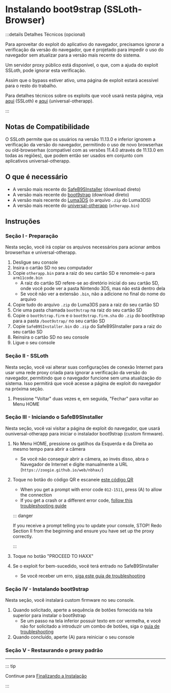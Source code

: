 # Instalando boot9strap (SSLoth-Browser)

:::details Detalhes Técnicos (opcional)

Para aproveitar do exploit do aplicativo do navegador, precisamos ignorar a verificação da versão do navegador, que é projetado para impedir o uso do navegador sem atualizar para a versão mais recente do sistema.

Um servidor proxy público está disponível, o que, com a ajuda do exploit SSLoth, pode ignorar esta verificação.

Assim que o bypass estiver ativo, uma página de exploit estará acessível para o resto do trabalho.

Para detalhes técnicos sobre os exploits que você usará nesta página, veja [aqui](https://github.com/MrNbaYoh/3ds-ssloth) (SSLoth) e [aqui](https://github.com/TuxSH/universal-otherapp) (universal-otherapp).

:::

## Notas de Compatibilidade

O SSLoth permite que os usuários na versão 11.13.0 e inferior ignorem a verificação da versão do navegador, permitindo o uso de novo browserhax ou old-browserhax (compatível com as versões 11.4.0 através de 11.13.0 em todas as regiões), que podem então ser usados em conjunto com aplicativos universal-otherapp.

## O que é necessário

- A versão mais recente do [SafeB9SInstaller](https://github.com/d0k3/SafeB9SInstaller/releases/download/v0.0.7/SafeB9SInstaller-20170605-122940.zip) (download direto)
- A versão mais recente do [boot9strap](https://github.com/SciresM/boot9strap/releases/download/1.4/boot9strap-1.4.zip) (download direto)
- A versão mais recente do [Luma3DS](https://github.com/LumaTeam/Luma3DS/releases/latest) (o arquivo `.zip` do Luma3DS)
- A versão mais recente do [universal-otherapp](https://github.com/TuxSH/universal-otherapp/releases/latest) (`otherapp.bin`)

## Instruções

### Seção I - Preparação

Nesta seção, você irá copiar os arquivos necessários para acionar ambos browserhax e universal-otherapp.

1. Desligue seu console
2. Insira o cartão SD no seu computador
3. Copie `otherapp.bin` para a raiz do seu cartão SD e renomeie-o para `arm11code.bin`
    - A raiz do cartão SD refere-se ao diretório inicial do seu cartão SD, onde você pode ver a pasta Nintendo 3DS, mas não está dentro dela
    - Se você não ver a extensão `.bin`, não a adicione no final do nome do arquivo
4. Copie tudo do arquivo `.zip` do Luma3DS para a raiz do seu cartão SD
5. Crie uma pasta chamada `boot9strap` na raiz do seu cartão SD
6. Copie o `boot9strap.firm` e o `boot9strap.firm.sha` do `.zip` do boot9strap para a pasta `/boot9strap/` no seu cartão SD
7. Copie `SafeB9SInstaller.bin` do `.zip` do SafeB9SInstaller para a raiz do seu cartão SD
8. Reinsira o cartão SD no seu console
9. Ligue o seu console

### Seção II - SSLoth

Nesta seção, você vai alterar suas configurações de conexão Internet para usar uma rede proxy criada para ignorar a verificação da versão do navegador, permitindo que o navegador funcione sem uma atualização do sistema. Isso permitirá que você acesse a página de exploit do navegador na próxima seção.

<!--@include: ./_include/addproxy.md -->

1. Pressione "Voltar" duas vezes e, em seguida, "Fechar" para voltar ao Menu HOME

### Seção III - Iniciando o SafeB9SInstaller

Nesta seção, você vai visitar a página de exploit do navegador, que usará ouniversal-otherapp para iniciar o instalador boot9strap (custom firmware).

1. No Menu HOME, pressione os gatilhos da Esquerda e da Direita ao mesmo tempo para abrir a câmera
    - Se você não conseguir abrir a câmera, ao invés disso, abra o Navegador de Internet e digite manualmente a URL (`https://zoogie.github.io/web/nbhax/`)

2. Toque no botão do código QR e escaneie [este código QR](http://api.qrserver.com/v1/create-qr-code/?color=000000&bgcolor=FFFFFF&data=https%3A%2F%2Fzoogie.github.io%2Fweb%2Fnbhax&qzone=1&margin=0&size=400x400&ecc=L)

    - When you get a prompt with error code `012-1511`, press (A) to allow the connection
    - If you get a crash or a different error code, [follow this troubleshooting guide](troubleshooting-ssloth-browser)

    ::: danger

    If you receive a prompt telling you to update your console, STOP! Redo Section II from the beginning and ensure you have set up the proxy correctly.

    :::

3. Toque no botão "PROCEED TO HAXX"

4. Se o exploit for bem-sucedido, você terá entrado no SafeB9SInstaller
    - Se você receber um erro, [siga este guia de troubleshooting](troubleshooting-ssloth-browser)

### Seção IV - Instalando boot9strap

Nesta seção, você instalará custom firmware no seu console.

1. Quando solicitado, aperte a sequência de botões fornecida na tela superior para instalar o boot9strap
    - Se um passo na tela inferior possuir texto em cor vermelha, e você não for solicitado a introduzir um combo de botões, siga o [guia de troubleshooting](troubleshooting-ssloth-browser)
2. Quando concluído, aperte (A) para reiniciar o seu console

<!--@include: ./_include/configure-luma3ds.md -->

### Seção V - Restaurando o proxy padrão

<!--@include: ./_include/rmproxy.md -->

<!--@include: ./_include/luma3ds-installed-note.md -->

___

::: tip

Continue para [Finalizando a Instalação](finalizing-setup)

:::
